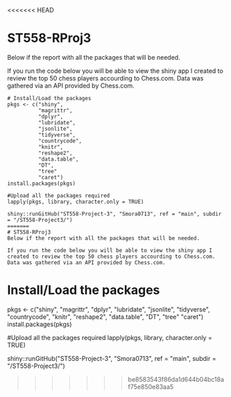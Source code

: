 <<<<<<< HEAD
# ST558-RProj3
Below if the report with all the packages that will be needed.

If you run the code below you will be able to view the shiny app I created to review the top 50 chess players accourding to Chess.com. Data was gathered via an API provided by Chess.com.

```
# Install/Load the packages
pkgs <- c("shiny", 
          "magrittr",
          "dplyr", 
          "lubridate",
          "jsonlite",
          "tidyverse",
          "countrycode",
          "knitr",
          "reshape2",
          "data.table",
          "DT",
          "tree"
          "caret")
install.packages(pkgs)

#Upload all the packages required
lapply(pkgs, library, character.only = TRUE)

shiny::runGitHub("ST558-Project-3", "Smora0713", ref = "main", subdir = "/ST558-Project3/")
=======
# ST558-RProj3
Below if the report with all the packages that will be needed.

If you run the code below you will be able to view the shiny app I created to review the top 50 chess players accourding to Chess.com. Data was gathered via an API provided by Chess.com.

```
# Install/Load the packages
pkgs <- c("shiny", 
          "magrittr",
          "dplyr", 
          "lubridate",
          "jsonlite",
          "tidyverse",
          "countrycode",
          "knitr",
          "reshape2",
          "data.table",
          "DT",
          "tree"
          "caret")
install.packages(pkgs)

#Upload all the packages required
lapply(pkgs, library, character.only = TRUE)

shiny::runGitHub("ST558-Project-3", "Smora0713", ref = "main", subdir = "/ST558-Project3/")
>>>>>>> be8583543f86da1d644b04bc18af75e850e83aa5
```
